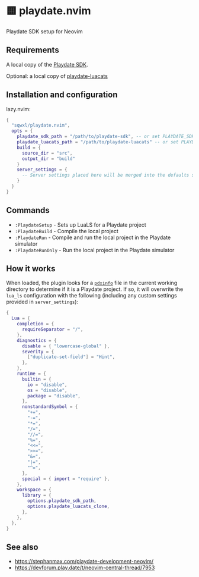 # 🟨 playdate.nvim

Playdate SDK setup for Neovim

## Requirements

A local copy of the [Playdate SDK](https://play.date/dev/).

Optional: a local copy of [playdate-luacats](https://github.com/notpeter/playdate-luacats)

## Installation and configuration

lazy.nvim:

```lua
{
  "sqwxl/playdate.nvim",
  opts = {
    playdate_sdk_path = "/path/to/playdate-sdk", -- or set PLAYDATE_SDK_PATH
    playdate_luacats_path = "/path/to/playdate-luacats" -- or set PLAYDATE_LUACATS_PATH (optional)
    build = {
      source_dir = "src",
      output_dir = "build"
    }
    server_settings = {
      -- Server settings placed here will be merged into the defaults shown below.
    }
  }
}
```

## Commands

- `:PlaydateSetup` - Sets up LuaLS for a Playdate project
- `:PlaydateBuild` - Compile the local project
- `:PlaydateRun` - Compile and run the local project in the Playdate simulator
- `:PlaydateRunOnly` - Run the local project in the Playdate simulator

## How it works

When loaded, the plugin looks for a [`pdxinfo`](https://sdk.play.date/2.6.2/Inside%20Playdate.html#pdxinfo) file in the current working directory to determine if it is a Playdate project. If so, it will overwrite the `lua_ls` configuration with the following (including any custom settings provided in `server_settings`):

```lua
{
  Lua = {
    completion = {
      requireSeparator = "/",
    },
    diagnostics = {
      disable = { "lowercase-global" },
      severity = {
        ["duplicate-set-field"] = "Hint",
      },
    },
    runtime = {
      builtin = {
        io = "disable",
        os = "disable",
        package = "disable",
      },
      nonstandardSymbol = {
        "+=",
        "-=",
        "*=",
        "/=",
        "//=",
        "%=",
        "<<=",
        ">>=",
        "&=",
        "|=",
        "^=",
      },
      special = { import = "require" },
    },
    workspace = {
      library = {
        options.playdate_sdk_path,
        options.playdate_luacats_clone,
      },
    },
  },
}
```

## See also

- https://stephanmax.com/playdate-development-neovim/
- https://devforum.play.date/t/neovim-central-thread/7953
